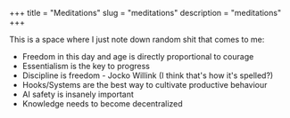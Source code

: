 +++
title = "Meditations"
slug = "meditations"
description = "meditations"
+++

This is a space where I just note down random shit that comes to me: 

* Freedom in this day and age is directly proportional to courage 
* Essentialism is the key to progress 
* Discipline is freedom - Jocko Willink (I think that's how it's spelled?)
* Hooks/Systems are the best way to cultivate productive behaviour 
* AI safety is insanely important 
* Knowledge needs to become decentralized 
